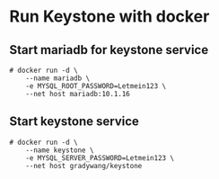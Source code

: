 # Run Keystone with docker

## Start mariadb for keystone service
```
# docker run -d \
    --name mariadb \
    -e MYSQL_ROOT_PASSWORD=Letmein123 \
    --net host mariadb:10.1.16
```

## Start keystone service
```
# docker run -d \
    --name keystone \
    -e MYSQL_SERVER_PASSWORD=Letmein123 \
    --net host gradywang/keystone
```
